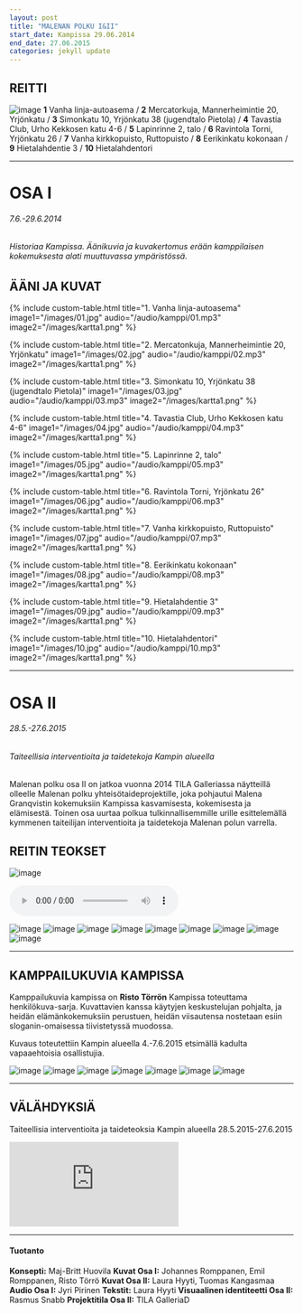 ```yaml
---
layout: post
title: "MALENAN POLKU I&II"
start_date: Kampissa 29.06.2014
end_date: 27.06.2015
categories: jekyll update
---
```


## REITTI

![image](/images/kartta1.png)
**1** Vanha linja-autoasema / **2** Mercatorkuja, Mannerheimintie 20, Yrjönkatu / **3** Simonkatu 10, Yrjönkatu 38 (jugendtalo Pietola) / **4** Tavastia Club, Urho Kekkosen katu 4-6 / **5** Lapinrinne 2, talo / **6** Ravintola Torni, Yrjönkatu 26 / **7** Vanha kirkkopuisto, Ruttopuisto / **8** Eerikinkatu kokonaan / **9** Hietalahdentie 3 / **10** Hietalahdentori

---

# OSA I

###### 7.6.-29.6.2014

###### Historiaa Kampissa. Äänikuvia ja kuvakertomus erään kamppilaisen kokemuksesta alati muuttuvassa ympäristössä.

## ÄÄNI JA KUVAT 

{% include custom-table.html 
   title="1. Vanha linja-autoasema"
   image1="/images/01.jpg"
   audio="/audio/kamppi/01.mp3"
   image2="/images/kartta1.png" 
%}

{% include custom-table.html 
   title="2. Mercatonkuja, Mannerheimintie 20, Yrjönkatu"
   image1="/images/02.jpg"
   audio="/audio/kamppi/02.mp3"
   image2="/images/kartta1.png" 
%}

{% include custom-table.html 
   title="3. Simonkatu 10, Yrjönkatu 38 (jugendtalo Pietola)"
   image1="/images/03.jpg"
   audio="/audio/kamppi/03.mp3"
   image2="/images/kartta1.png" 
%}

{% include custom-table.html 
   title="4. Tavastia Club, Urho Kekkosen katu 4-6"
   image1="/images/04.jpg"
   audio="/audio/kamppi/04.mp3"
   image2="/images/kartta1.png" 
%}

{% include custom-table.html 
   title="5. Lapinrinne 2, talo"
   image1="/images/05.jpg"
   audio="/audio/kamppi/05.mp3"
   image2="/images/kartta1.png" 
%}

{% include custom-table.html 
   title="6. Ravintola Torni, Yrjönkatu 26"
   image1="/images/06.jpg"
   audio="/audio/kamppi/06.mp3"
   image2="/images/kartta1.png" 
%}

{% include custom-table.html 
   title="7. Vanha kirkkopuisto, Ruttopuisto"
   image1="/images/07.jpg"
   audio="/audio/kamppi/07.mp3"
   image2="/images/kartta1.png" 
%}

{% include custom-table.html 
   title="8. Eerikinkatu kokonaan"
   image1="/images/08.jpg"
   audio="/audio/kamppi/08.mp3"
   image2="/images/kartta1.png" 
%}

{% include custom-table.html 
   title="9. Hietalahdentie 3"
   image1="/images/09.jpg"
   audio="/audio/kamppi/09.mp3"
   image2="/images/kartta1.png" 
%}

{% include custom-table.html 
   title="10. Hietalahdentori"
   image1="/images/10.jpg"
   audio="/audio/kamppi/10.mp3"
   image2="/images/kartta1.png" 
%}

---

# OSA II

###### 28.5.-27.6.2015

###### Taiteellisia interventioita ja taidetekoja Kampin alueella

Malenan polku osa II on jatkoa vuonna 2014 TILA Galleriassa näytteillä olleelle Malenan polku yhteisötaideprojektille, joka pohjautui Malena Granqvistin kokemuksiin Kampissa kasvamisesta, kokemisesta ja elämisestä. Toinen osa uurtaa polkua tulkinnallisemmille urille esittelemällä kymmenen taiteilijan interventioita ja taidetekoja Malenan polun varrella.

## REITIN TEOKSET

![image](/images/1_01.jpg)

<audio controls>
  <source src="/audio/kamppi/1_02.mp3" type="audio/mpeg">
  Your browser does not support the audio element.
</audio>

![image](/images/1_02.jpg)
![image](/images/1_03.jpg)
![image](/images/1_04.jpg)
![image](/images/1_05.jpg)
![image](/images/1_06.jpg)
![image](/images/1_07.jpg)
![image](/images/1_08.jpg)
![image](/images/1_09.jpg)
![image](/images/1_10.jpg)

---

## KAMPPAILUKUVIA KAMPISSA

Kamppailukuvia kampissa on **Risto Törrön** Kampissa toteuttama henkilökuva-sarja. Kuvattavien kanssa käytyjen keskustelujan pohjalta, ja heidän elämänkokemuksiin perustuen, heidän viisautensa nostetaan esiin sloganin-omaisessa tiivistetyssä muodossa.

Kuvaus toteutettiin Kampin alueella 4.-7.6.2015 etsimällä kadulta vapaaehtoisia osallistujia.

![image](/images/2_01.jpg)
![image](/images/2_02.jpg)
![image](/images/2_03.jpg)
![image](/images/2_04.jpg)
![image](/images/2_05.jpg)
![image](/images/2_06.jpg)
![image](/images/2_07.jpg)

---

## VÄLÄHDYKSIÄ 

Taiteellisia interventioita ja taideteoksia Kampin alueella 28.5.2015-27.6.2015

<iframe class="responsive-iframe" src="https://www.youtube.com/embed/nGwMt4vHZKM?si=BP_sJITae1FHrsPg" 
title="YouTube video player" frameborder="0" allow="accelerometer; autoplay; clipboard-write; encrypted-media; 
gyroscope; picture-in-picture; web-share" referrerpolicy="strict-origin-when-cross-origin" allowfullscreen></iframe>


---

#### Tuotanto

**Konsepti:** Maj-Britt Huovila **Kuvat Osa I:** Johannes Romppanen, Emil Romppanen, Risto Törrö **Kuvat Osa II:** Laura Hyyti, Tuomas Kangasmaa **Audio Osa I:** Jyri Pirinen **Tekstit:** Laura Hyyti **Visuaalinen identiteetti Osa II:** Rasmus Snabb **Projektitila Osa II:** TILA GalleriaD
